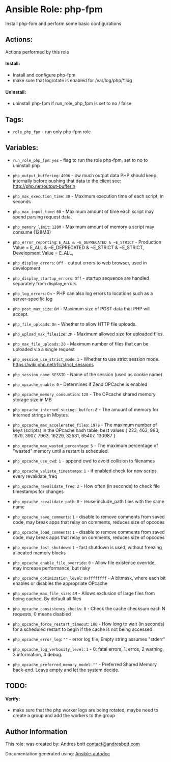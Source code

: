 # Ansible Role: php-fpm

Install php-fom and perform some basic configurations 

## Actions:

Actions performed by this role


#### Install:
* Install and configure php-fpm 
* make sure that logrotate is enabled for /var/log/php/*.log 
#### Uninstall:
* uninstall php-fpm if run_role_php_fpm is set to no / false 

## Tags:

* `role_php_fpm` - run only php-fpm role

## Variables:

* `run_role_php_fpm`: `yes` - flag to run the role php-fpm, set to no to uninstall php



* `php_output_buffering`: `4096` - ow much output data PHP should keep internally before pushing that data to the client see: http://php.net/output-bufferin



* `php_max_execution_time`: `30` - Maximum execution time of each script, in seconds



* `php_max_input_time`: `60` - Maximum amount of time each script may spend parsing request data.



* `php_memory_limit`: `128M` - Maximum amount of memory a script may consume (128MB)



* `php_error_reporting`: `E_ALL & ~E_DEPRECATED & ~E_STRICT` - Production Value = E_ALL & ~E_DEPRECATED & ~E_STRICT & ~E_STRICT, Development Value =  E_ALL,



* `php_display_errors`: `Off` - output errors to web browser, used in development



* `php_display_startup_errors`: `Off` - startup sequence are handled separately from display_errors



* `php_log_errors`: `On` - PHP can also log errors to locations such as a server-specific log



* `php_post_max_size`: `8M` - Maximum size of POST data that PHP will accept.



* `php_file_uploads`: `On` - Whether to allow HTTP file uploads.



* `php_upload_max_filesize`: `2M` - Maximum allowed size for uploaded files.



* `php_max_file_uploads`: `20` - Maximum number of files that can be uploaded via a single request



* `php_session_use_strict_mode`: `1` - Whether to use strict session mode. https://wiki.php.net/rfc/strict_sessions



* `php_session_name`: `SESSID` - Name of the session (used as cookie name).



* `php_opcache_enable`: `0` - Determines if Zend OPCache is enabled



* `php_opcache_memory_consumtion`: `128` - The OPcache shared memory storage size in MB



* `php_opcache_interned_strings_buffer`: `8` - The amount of memory for interned strings in Mbytes.



* `php_opcache_max_accelerated_files`: `1979` - The maximum number of keys (scripts) in the OPcache hash table, best values  { 223, 463, 983, 1979, 3907, 7963, 16229, 32531, 65407, 130987 }



* `php_opcache_max_wasted_percentage`: `5` - The maximum percentage of "wasted" memory until a restart is scheduled.



* `php_opcache_use_cwd`: `1` - append cwd to avoid collision to filenames



* `php_opcache_valiate_timestamps`: `1` - if enabled check for new scrips every revalidate_freq



* `php_opcache_revalidate_freq`: `2` - How often (in seconds) to check file timestamps for changes



* `php_opcache_revalidate_path`: `0` - reuse include_path files with the same name



* `php_opcache_save_comments`: `1` - disable to remove comments from saved code, may break apps that relay on comments, reduces size of opcodes



* `php_opcache_load_comments`: `1` - disable to remove comments from saved code, may break apps that relay on comments, reduces size of opcodes



* `php_opcache_fast_shutdown`: `1` - fast shutdown is used, without freezing allocated memory blocks



* `php_opcache_enable_file_override`: `0` - Allow file existence override, may increase performance, but risky



* `php_opcache_optimization_level`: `0xffffffff` - A bitmask, where each bit enables or disables the appropriate OPcache



* `php_opcache_max_file_size`: `4M` - Allows exclusion of large files from being cached. By default all files



* `php_opcache_consistency_checks`: `0` - Check the cache checksum each N requests, 0 means disabled



* `php_opcache_force_restart_timeout`: `180` - How long to wait (in seconds) for a scheduled restart to begin if the cache is not being accessed.



* `php_opcache_error_log`: `""` - error log file, Empty string assumes "stderr"



* `php_opcache_log_verbosity_level`: `1` - 0: fatal errors, 1: erros, 2 warning, 3 information,  4 debug.



* `php_opcache_preferred_memory_model`: `""` - Preferred Shared Memory back-end. Leave empty and let the system decide.


## TODO:

#### Verify:
* make sure that the php worker logs are being rotated, maybe need to create a group and add the workers to the group 

## Author Information
This role:  was created by: Andres bott <contact@andresbott.com>

Documentation generated using: [Ansible-autodoc](https://github.com/AndresBott/ansible-autodoc)

